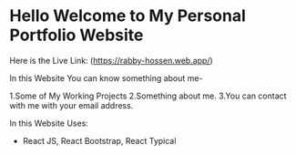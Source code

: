 # Hello Welcome to My Personal Portfolio Website

Here is the Live Link: (https://rabby-hossen.web.app/)

In this Website You can know something about me-

1.Some of My Working Projects
2.Something about me.
3.You can contact with me with your email address.

In this Website Uses:

 <ul>
 <li>
 React JS,
 React Bootstrap,
 React Typical
 </li>
 </ul>
